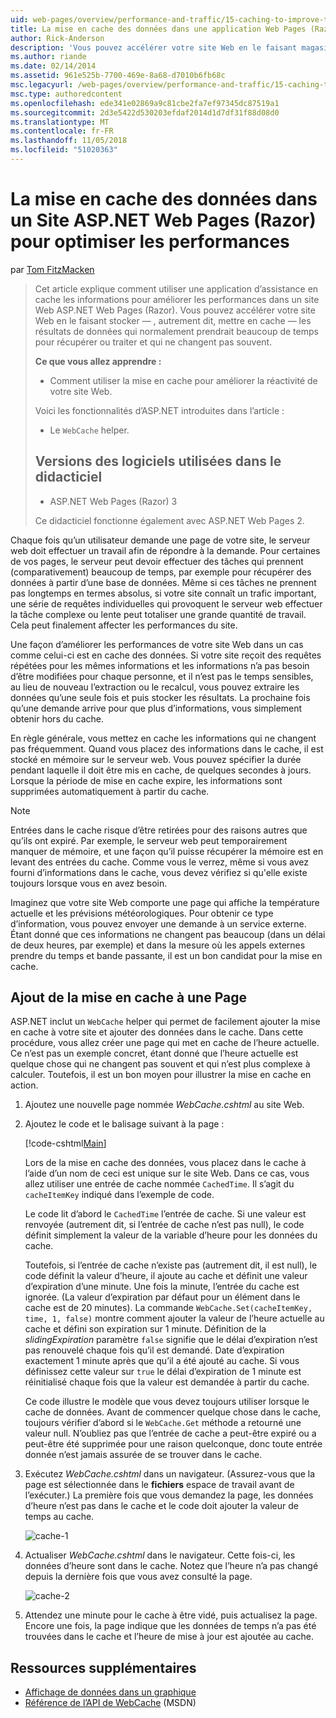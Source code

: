 ```yaml
---
uid: web-pages/overview/performance-and-traffic/15-caching-to-improve-the-performance-of-your-website
title: La mise en cache des données dans une application Web Pages (Razor) Site pour optimiser les performances | Microsoft Docs
author: Rick-Anderson
description: 'Vous pouvez accélérer votre site Web en le faisant magasin : autrement dit, cache - les résultats de données qui normalement prendrait beaucoup de temps pour récupérer ou traiter un...'
ms.author: riande
ms.date: 02/14/2014
ms.assetid: 961e525b-7700-469e-8a68-d7010b6fb68c
msc.legacyurl: /web-pages/overview/performance-and-traffic/15-caching-to-improve-the-performance-of-your-website
msc.type: authoredcontent
ms.openlocfilehash: ede341e02869a9c81cbe2fa7ef97345dc87519a1
ms.sourcegitcommit: 2d3e5422d530203efdaf2014d1d7df31f88d08d0
ms.translationtype: MT
ms.contentlocale: fr-FR
ms.lasthandoff: 11/05/2018
ms.locfileid: "51020363"
---
```

<a name="caching-data-in-an-aspnet-web-pages-razor-site-for-better-performance"></a>La mise en cache des données dans un Site ASP.NET Web Pages (Razor) pour optimiser les performances
====================
par [Tom FitzMacken](https://github.com/tfitzmac)

> Cet article explique comment utiliser une application d’assistance en cache les informations pour améliorer les performances dans un site Web ASP.NET Web Pages (Razor). Vous pouvez accélérer votre site Web en le faisant stocker &#8212; , autrement dit, mettre en cache &#8212; les résultats de données qui normalement prendrait beaucoup de temps pour récupérer ou traiter et qui ne changent pas souvent.
> 
> **Ce que vous allez apprendre :** 
> 
> - Comment utiliser la mise en cache pour améliorer la réactivité de votre site Web.
> 
> Voici les fonctionnalités d’ASP.NET introduites dans l’article :
> 
> - Le `WebCache` helper.
>   
> 
> ## <a name="software-versions-used-in-the-tutorial"></a>Versions des logiciels utilisées dans le didacticiel
> 
> 
> - ASP.NET Web Pages (Razor) 3
>   
> 
> Ce didacticiel fonctionne également avec ASP.NET Web Pages 2.


Chaque fois qu’un utilisateur demande une page de votre site, le serveur web doit effectuer un travail afin de répondre à la demande. Pour certaines de vos pages, le serveur peut devoir effectuer des tâches qui prennent (comparativement) beaucoup de temps, par exemple pour récupérer des données à partir d’une base de données. Même si ces tâches ne prennent pas longtemps en termes absolus, si votre site connaît un trafic important, une série de requêtes individuelles qui provoquent le serveur web effectuer la tâche complexe ou lente peut totaliser une grande quantité de travail. Cela peut finalement affecter les performances du site.

Une façon d’améliorer les performances de votre site Web dans un cas comme celui-ci est en cache des données. Si votre site reçoit des requêtes répétées pour les mêmes informations et les informations n’a pas besoin d’être modifiées pour chaque personne, et il n’est pas le temps sensibles, au lieu de nouveau l’extraction ou le recalcul, vous pouvez extraire les données qu’une seule fois et puis stocker les résultats. La prochaine fois qu’une demande arrive pour que plus d’informations, vous simplement obtenir hors du cache.

En règle générale, vous mettez en cache les informations qui ne changent pas fréquemment. Quand vous placez des informations dans le cache, il est stocké en mémoire sur le serveur web. Vous pouvez spécifier la durée pendant laquelle il doit être mis en cache, de quelques secondes à jours. Lorsque la période de mise en cache expire, les informations sont supprimées automatiquement à partir du cache.

> [!NOTE]
> Entrées dans le cache risque d’être retirées pour des raisons autres que qu’ils ont expiré. Par exemple, le serveur web peut temporairement manquer de mémoire, et une façon qu’il puisse récupérer la mémoire est en levant des entrées du cache. Comme vous le verrez, même si vous avez fourni d’informations dans le cache, vous devez vérifiez si qu'elle existe toujours lorsque vous en avez besoin.


Imaginez que votre site Web comporte une page qui affiche la température actuelle et les prévisions météorologiques. Pour obtenir ce type d’information, vous pouvez envoyer une demande à un service externe. Étant donné que ces informations ne changent pas beaucoup (dans un délai de deux heures, par exemple) et dans la mesure où les appels externes prendre du temps et bande passante, il est un bon candidat pour la mise en cache.

## <a name="adding-caching-to-a-page"></a>Ajout de la mise en cache à une Page

ASP.NET inclut un `WebCache` helper qui permet de facilement ajouter la mise en cache à votre site et ajouter des données dans le cache. Dans cette procédure, vous allez créer une page qui met en cache de l’heure actuelle. Ce n’est pas un exemple concret, étant donné que l’heure actuelle est quelque chose qui ne changent pas souvent et qui n’est plus complexe à calculer. Toutefois, il est un bon moyen pour illustrer la mise en cache en action.

1. Ajoutez une nouvelle page nommée *WebCache.cshtml* au site Web.
2. Ajoutez le code et le balisage suivant à la page :

    [!code-cshtml[Main](15-caching-to-improve-the-performance-of-your-website/samples/sample1.cshtml)]

    Lors de la mise en cache des données, vous placez dans le cache à l’aide d’un nom de ceci est unique sur le site Web. Dans ce cas, vous allez utiliser une entrée de cache nommée `CachedTime`. Il s’agit du `cacheItemKey` indiqué dans l’exemple de code.

    Le code lit d’abord le `CachedTime` l’entrée de cache. Si une valeur est renvoyée (autrement dit, si l’entrée de cache n’est pas null), le code définit simplement la valeur de la variable d’heure pour les données du cache.

    Toutefois, si l’entrée de cache n’existe pas (autrement dit, il est null), le code définit la valeur d’heure, il ajoute au cache et définit une valeur d’expiration d’une minute. Une fois la minute, l’entrée du cache est ignorée. (La valeur d’expiration par défaut pour un élément dans le cache est de 20 minutes). La commande `WebCache.Set(cacheItemKey, time, 1, false)` montre comment ajouter la valeur de l’heure actuelle au cache et défini son expiration sur 1 minute. Définition de la *slidingExpiration* paramètre `false` signifie que le délai d’expiration n’est pas renouvelé chaque fois qu’il est demandé. Date d’expiration exactement 1 minute après que qu’il a été ajouté au cache. Si vous définissez cette valeur sur `true` le délai d’expiration de 1 minute est réinitialisé chaque fois que la valeur est demandée à partir du cache.

    Ce code illustre le modèle que vous devez toujours utiliser lorsque le cache de données. Avant de commencer quelque chose dans le cache, toujours vérifier d’abord si le `WebCache.Get` méthode a retourné une valeur null. N’oubliez pas que l’entrée de cache a peut-être expiré ou a peut-être été supprimée pour une raison quelconque, donc toute entrée donnée n’est jamais assurée de se trouver dans le cache.
3. Exécutez *WebCache.cshtml* dans un navigateur. (Assurez-vous que la page est sélectionnée dans le **fichiers** espace de travail avant de l’exécuter.) La première fois que vous demandez la page, les données d’heure n’est pas dans le cache et le code doit ajouter la valeur de temps au cache.

    ![cache-1](15-caching-to-improve-the-performance-of-your-website/_static/image1.jpg)
4. Actualiser *WebCache.cshtml* dans le navigateur. Cette fois-ci, les données d’heure sont dans le cache. Notez que l’heure n’a pas changé depuis la dernière fois que vous avez consulté la page.

    ![cache-2](15-caching-to-improve-the-performance-of-your-website/_static/image2.jpg)
5. Attendez une minute pour le cache à être vidé, puis actualisez la page. Encore une fois, la page indique que les données de temps n’a pas été trouvées dans le cache et l’heure de mise à jour est ajoutée au cache.

<a id="Additional_Resources"></a>
## <a name="additional-resources"></a>Ressources supplémentaires


- [Affichage de données dans un graphique](https://go.microsoft.com/fwlink/?LinkId=202895)
- [Référence de l’API de WebCache](https://msdn.microsoft.com/library/system.web.helpers.webcache(v=vs.99).aspx) (MSDN)
